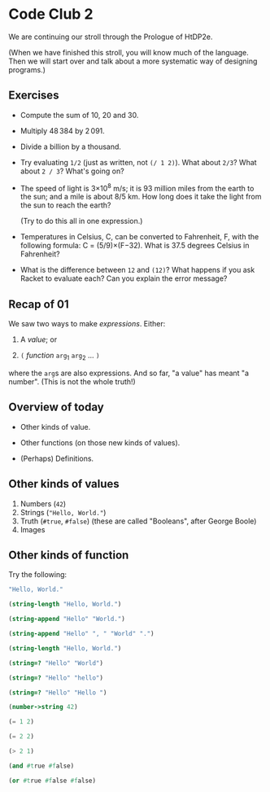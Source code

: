 # Code Club 2

We are continuing our stroll through the Prologue of HtDP2e. 

(When we have finished this stroll, you will know much of the language. Then we
will start over and talk about a more systematic way of designing programs.)


## Exercises

* Compute the sum of 10, 20 and 30.

* Multiply 48&thinsp;384 by 2&thinsp;091.

* Divide a billion by a thousand. 

* Try evaluating `1/2` (just as written, not `(/ 1 2)`). What about
  `2/3`? What about `2 / 3`? What's going on?

* The speed of light is 3&times;10<sup>8</sup> m/s; it is 93&nbsp;million miles
  from the earth to the sun; and a mile is about 8/5&nbsp;km. How long does it
  take the light from the sun to reach the earth?
  
  (Try to do this all in one expression.)

* Temperatures in Celsius, C, can be converted to Fahrenheit, F, with the
  following formula: C = (5/9)&times;(F&minus;32). What is 37.5 degrees Celsius in
  Fahrenheit?

* What is the difference between `12` and `(12)`? What happens if you ask Racket
  to evaluate each? Can you explain the error message?


## Recap of 01

We saw two ways to make _expressions_. Either:

  1. A _value_; or
  
  2. `(` _function_ `arg`<sub>1</sub> `arg`<sub>2</sub> ... `)`

where the `arg`s are also expressions. And so far, "a value" has meant "a
number". (This is not the whole truth!)


## Overview of today

* Other kinds of value.

* Other functions (on those new kinds of values).

* (Perhaps) Definitions.


## Other kinds of values

1. Numbers (`42`)
2. Strings (`"Hello, World."`)
3. Truth (`#true`, `#false`) (these are called "Booleans", after George Boole)
4. Images


## Other kinds of function

Try the following:

```scheme
"Hello, World."
```
	
```scheme
(string-length "Hello, World.")
```
	
```scheme
(string-append "Hello" "World.")
```

```scheme
(string-append "Hello" ", " "World" ".")
```

```scheme
(string-length "Hello, World.")
```

```scheme
(string=? "Hello" "World")
```

```scheme
(string=? "Hello" "hello")
```

```scheme
(string=? "Hello" "Hello ")
```


```scheme
(number->string 42)
```

```scheme
(= 1 2)
```
	
```scheme
(= 2 2)
```
	
```scheme
(> 2 1)
```
	
```scheme
(and #true #false)
```

```scheme
(or #true #false #false)
```

